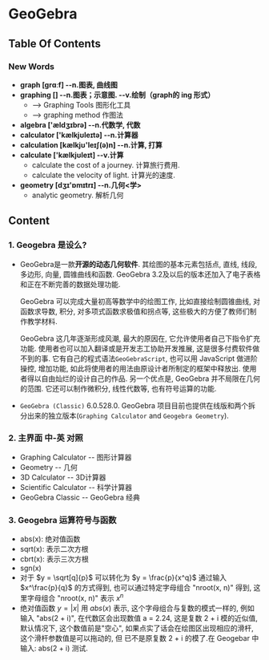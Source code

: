 # GeoGebra


## Table Of Contents



### New Words
- **graph [grɑːf] --n.图表, 曲线图**
- **graphing [] --n.图表；示意图. --v.绘制（graph的 ing 形式）**
    + --> Graphing Tools 图形化工具
    + --> graphing method 作图法
- **algebra ['ældʒɪbrə] --n.代数学, 代数**
- **calculator ['kælkjʊleɪtə] --n.计算器**
- **calculation [kælkjʊ'leɪʃ(ə)n] --n.计算, 打算**
- **calculate ['kælkjʊleɪt] --v.计算**
    + calculate the cost of a journey. 计算旅行费用.
    + calculate the velocity of light. 计算光的速度. 
- **geometry [dʒɪ'ɒmɪtrɪ] --n.几何<学>**
    + analytic geometry. 解析几何



## Content

### 1. Geogebra 是设么?
- GeoGebra是一款**开源的动态几何软件**. 其绘图的基本元素包括点, 直线, 线段, 多边形,
  向量, 圆锥曲线和函数. GeoGebra 3.2及以后的版本还加入了电子表格和正在不断完善的数据处理功能.

  GeoGebra 可以完成大量初高等数学中的绘图工作, 比如直接绘制圆锥曲线, 对函数求导数,
  积分, 对多项式函数求极值和拐点等, 这些极大的方便了教师们制作教学材料.

  GeoGebra 这几年逐渐形成风潮, 最大的原因在, 它允许使用者自己下指令扩充功能.
  使用者也可以加入翻译或是开发志工协助开发推展, 这是很多付费软件做不到的事.
  它有自己的程式语法`GeoGebraScript`, 也可以用 JavaScript 做进阶操控, 增加功能,
  如此将使用者的用法由原设计者所制定的框架中释放出. 使用者得以自由灿烂的设计自己的作品. 
  另一个优点是, GeoGebra 并不局限在几何的范围. 它还可以制作微积分, 线性代数等,
  也有符号运算的功能.
- `GeoGebra (Classic)` 6.0.528.0. GeoGebra
  项目目前也提供在线版和两个拆分出来的独立版本(`Graphing Calculator` and
  `Geogebra Geometry`).

### 2. 主界面 中-英 对照
- Graphing Calculator   -- 图形计算器
- Geometry              -- 几何
- 3D Calculator         -- 3D计算器
- Scientific Calculator -- 科学计算器
- GeoGebra Classic      -- GeoGebra 经典


### 3. Geogebra 运算符号与函数
- abs(x): 绝对值函数
- sqrt(x): 表示二次方根
- cbrt(x): 表示三次方根
- sgn(x)
- 对于 $y = \sqrt[q]{p}$ 可以转化为 $y = \frac{p}{x^q}$ 通过输入 $x^\frac{p}{q}$
  的方式得到, 也可以通过特定字母组合 "nroot(x, n)" 得到, 这里字母组合 "nroot(x, n)" 表示
  $x^n$
- 绝对值函数 $y = |x|$ 用 $abs(x)$ 表示, 这个字母组合与复数的模式一样的, 例如输入 
  "abs(2 + i)", 在代数区会出现数值 a = 2.24, 这是复数 2 + i 模的近似值, 默认情况下, 
  这个数值前是"空心", 如果点实了话会在绘图区出现相应的滑杆, 这个滑杆参数值是可以拖动的, 但
  已不是原复数 2 + i 的模了.在 Geogebar 中输入: abs(2 + i) 测试.